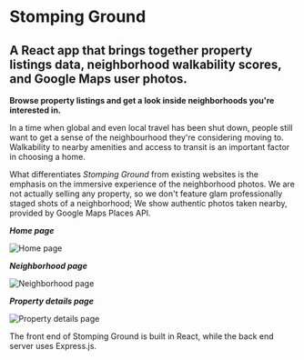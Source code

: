 # Stomping Ground
## A React app that brings together property listings data, neighborhood walkability scores, and Google Maps user photos.

**Browse property listings and get a look inside neighborhoods you're interested in.**

In a time when global and even local travel has been shut down, people still want to get a sense of the neighbourhood they're considering moving to. Walkability to nearby amenities and access to transit is an important factor in choosing a home.

What differentiates _Stomping Ground_ from existing websites is the emphasis on the immersive experience of the neighborhood photos. We are not actually selling any property, so we don't feature glam professionally staged shots of a neighborhood; We show authentic photos taken nearby, provided by Google Maps Places API.


***Home page***

![Home page](https://i.imgur.com/ThpukKq.jpg)


***Neighborhood page***

![Neighborhood page](https://i.imgur.com/23lLanb.jpg)


***Property details page***

![Property details page](https://i.imgur.com/cojVO7H.jpg)

The front end of Stomping Ground is built in React, while the back end server uses Express.js.